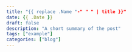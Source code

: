 ```yaml
---
title: "{{ replace .Name "-" " " | title }}"
date: {{ .Date }}
draft: false
description: "A short summary of the post"
tags: ["example"]
categories: ["blog"]
---
```

